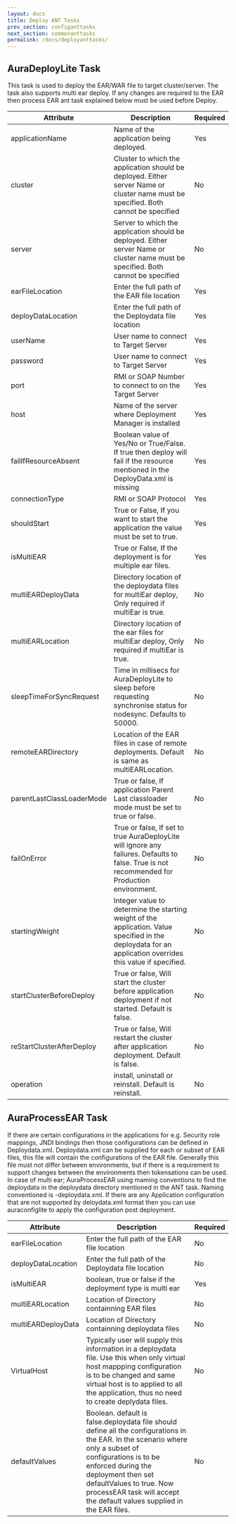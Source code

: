```yaml
---
layout: docs
title: Deploy ANT Tasks
prev_section: configanttasks
next_section: commonanttasks
permalink: /docs/deployanttasks/
---
```


## AuraDeployLite Task
This task is used to deploy the EAR/WAR file to target cluster/server. The task also supports multi ear deploy. If any changes are required to the EAR then process EAR ant task explained below must be used before Deploy.

|Attribute|Description|Required|
|---------|-----------|--------|
|applicationName|Name of the application being deployed.|Yes|
|cluster|Cluster to which the application should be deployed. Either server Name or cluster name must be specified. Both cannot be specified|No|
|server|Server to which the application should be deployed. Either server Name or cluster name must be specified. Both cannot be specified|No|
|earFileLocation|Enter the full path of the EAR file location|Yes|
|deployDataLocation|Enter the full path of the Deploydata file location|Yes|
|userName|User name to connect to Target Server|Yes|
|password|User name to connect to Target Server|Yes|
|port|RMI or SOAP Number to connect to on the Target Server|Yes|
|host|Name of the server where Deployment Manager is installed|Yes|
|failIfResourceAbsent|Boolean value of Yes/No or True/False. If true then deploy will fail if the resource mentioned in the DeployData.xml is missing|Yes|
|connectionType|RMI or SOAP Protocol|Yes|
|shouldStart|True or False, If you want to start the application the value must be set to true.|Yes|
|isMultiEAR|True or False, If the deployment is for multiple ear files.|Yes|
|multiEARDeployData|Directory location of the deploydata files for multiEar deploy, Only required if multiEar is true.|No|
|multiEARLocation|Directory location of the ear files for multiEar deploy, Only required if multiEar is true.|No|
|sleepTimeForSyncRequest|Time in millisecs for AuraDeployLite to sleep before requesting synchronise status for nodesync. Defaults to 50000.|No|
|remoteEARDirectory|Location of the EAR files in case of remote deployments. Default is same as multiEARLocation.|No|
|parentLastClassLoaderMode|True or false, If application Parent Last classloader mode must be set to true or false.|No|
|failOnError|True or false, If set to true AuraDeployLite will ignore any failures. Defaults to false. True is not recommended for Production environment.|No|
|startingWeight|Integer value to determine the starting weight of the application. Value specified in the deploydata for an application overrides this value if specified.|No|
|startClusterBeforeDeploy|True or false, Will start the cluster before application deployment if not started. Default is false.|No|
|reStartClusterAfterDeploy|True or false, Will restart the cluster after application deployment. Default is false.|No|
|operation|install, uninstall or reinstall. Default is reinstall.|No|

## AuraProcessEAR Task
If there are certain configurations in the applications for e.g. Security role mappings, JNDI bindings then those configurations can be defined in Deploydata.xml. Deploydata.xml can be supplied for each or subset of EAR files, this file will contain the configurations of the EAR file. Generally this file must not differ between environments, but if there is a requirement to support changes between the environments then tokensations can be used. In case of multi ear; AuraProcessEAR using maming conventions to find the deploydata in the deploydata directory mentioned in the ANT task. Naming conventioned is <EARFileName>-deploydata.xml.
If there are any Application configuration that are not supported by deloydata.xml format then you can use auraconfiglite to apply the configuration post deployment.

|Attribute|Description|Required|
|---------|-----------|--------|
earFileLocation|Enter the full path of the EAR file location|No|
deployDataLocation|Enter the full path of the Deploydata file location|No|
isMultiEAR|boolean, true or false if the deployment type is multi ear|Yes|
multiEARLocation|Location of Directory containning EAR files |No|
multiEARDeployData|Location of Directory containning deploydata files |No|
VirtualHost|Typically user will supply this information in a deploydata file. Use this when  only virtual host mappping configuration is to be changed and same virtual host is to applied to all the application, thus no need to create deplydata files.|No|
defaultValues|Boolean. default is false.deploydata file should define all the configurations in the EAR. In the scenario where only a subset of configurations is to be enforced during the deployment then set defaultValues to true. Now processEAR task will accept the default values supplied in the EAR files. |No|

